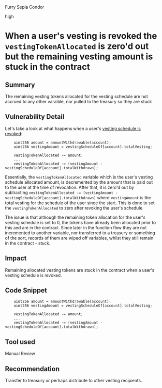 Furry Sepia Condor

high

# When a user's vesting is revoked the `vestingTokenAllocated` is zero'd out but the remaining vesting amount is stuck in the contract

## Summary
The remaining vesting tokens allocated for the vesting schedule are not accrued to any other varaible, nor pulled to the treasury so they are stuck
## Vulnerability Detail
Let's take a look at what happens when a user's [vesting schedule is revoked](https://github.com/sherlock-audit/2024-03-zivoe/blob/d4111645b19a1ad3ccc899bea073b6f19be04ccd/zivoe-core-foundry/src/ZivoeRewardsVesting.sol#L439-L449):

```solidity
    uint256 amount = amountWithdrawable(account);
    uint256 vestingAmount = vestingScheduleOf[account].totalVesting;

    vestingTokenAllocated -= amount;
    ...
    vestingTokenAllocated -= (vestingAmount - vestingScheduleOf[account].totalWithdrawn);
```

Essentially, the `vestingTokenAllocated` variable which is the user's vesting schedule allocated amount, is decremented by the amount that is paid out to the user at the time of revocation. After that, it is zero'd out by subtracting `vestingTokenAllocated -= (vestingAmount - vestingScheduleOf[account].totalWithdrawn)` where `vestingAmount` is the total vesting for the schedule of the user since the start. This is done to set the `vestingTokenAllocated` to zero after revoking the user's schedule.

The issue is that although the remaining token allocation for the user's vesting schedule is set to 0, the tokens have already been allocated prior to this and are in the contract. Since later in the function flow they are not incremented to another variable, nor transferred to a treasury or something of the sort, records of them are wiped off variables, whilst they still remain in the contract - stuck.
## Impact
Remaining allocated vesting tokens are stuck in the contract when a user's vesting schedule is revoked.
## Code Snippet
```solidity
    uint256 amount = amountWithdrawable(account);
    uint256 vestingAmount = vestingScheduleOf[account].totalVesting;

    vestingTokenAllocated -= amount;
    ...
    vestingTokenAllocated -= (vestingAmount - vestingScheduleOf[account].totalWithdrawn);
```
## Tool used
Manual Review

## Recommendation
Transfer to treasury or perhaps distribute to other vesting recipients.